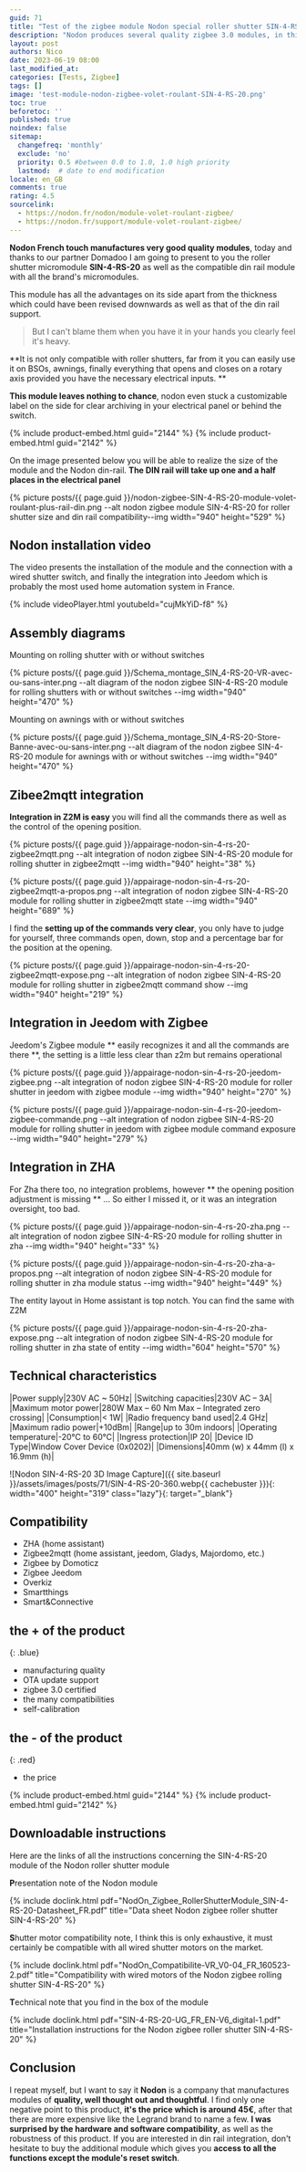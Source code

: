 ```yaml
---
guid: 71
title: "Test of the zigbee module Nodon special roller shutter SIN-4-RS-20"
description: "Nodon produces several quality zigbee 3.0 modules, in this article I will introduce the SIN-4-RS-20 roller shutter control module"
layout: post
authors: Nico
date: 2023-06-19 08:00
last_modified_at: 
categories: [Tests, Zigbee]
tags: []
image: 'test-module-nodon-zigbee-volet-roulant-SIN-4-RS-20.png'
toc: true
beforetoc: ''
published: true
noindex: false
sitemap:
  changefreq: 'monthly'
  exclude: 'no'
  priority: 0.5 #between 0.0 to 1.0, 1.0 high priority
  lastmod:  # date to end modification
locale: en_GB
comments: true
rating: 4.5
sourcelink:
  - https://nodon.fr/nodon/module-volet-roulant-zigbee/
  - https://nodon.fr/support/module-volet-roulant-zigbee/
---
```


**Nodon French touch manufactures very good quality modules**, today and thanks to our partner Domadoo I am going to present to you the roller shutter micromodule **SIN-4-RS-20** as well as the compatible din rail module with all the brand's micromodules.

This module has all the advantages on its side apart from the thickness which could have been revised downwards as well as that of the din rail support.

> But I can't blame them when you have it in your hands you clearly feel it's heavy.

**It is not only compatible with roller shutters, far from it you can easily use it on BSOs, awnings, finally everything that opens and closes on a rotary axis provided you have the necessary electrical inputs. **

**This module leaves nothing to chance**, nodon even stuck a customizable label on the side for clear archiving in your electrical panel or behind the switch.

{% include product-embed.html guid="2144" %}
{% include product-embed.html guid="2142" %}

On the image presented below you will be able to realize the size of the module and the Nodon din-rail. **The DIN rail will take up one and a half places in the electrical panel**

{% picture posts/{{ page.guid }}/nodon-zigbee-SIN-4-RS-20-module-volet-roulant-plus-rail-din.png --alt nodon zigbee module SIN-4-RS-20 for roller shutter size and din rail compatibility--img width="940" height="529" %}

## Nodon installation video

The video presents the installation of the module and the connection with a wired shutter switch, and finally the integration into Jeedom which is probably the most used home automation system in France.

{% include videoPlayer.html youtubeId="cujMkYiD-f8" %}

## Assembly diagrams

Mounting on rolling shutter with or without switches

{% picture posts/{{ page.guid }}/Schema_montage_SIN_4-RS-20-VR-avec-ou-sans-inter.png --alt diagram of the nodon zigbee SIN-4-RS-20 module for rolling shutters with or without switches --img width="940" height="470" %}

Mounting on awnings with or without switches

{% picture posts/{{ page.guid }}/Schema_montage_SIN_4-RS-20-Store-Banne-avec-ou-sans-inter.png --alt diagram of the nodon zigbee SIN-4-RS-20 module for awnings with or without switches --img width="940" height="470" %}

## Zibee2mqtt integration

**Integration in Z2M is easy** you will find all the commands there as well as the control of the opening position.

{% picture posts/{{ page.guid }}/appairage-nodon-sin-4-rs-20-zigbee2mqtt.png --alt integration of nodon zigbee SIN-4-RS-20 module for rolling shutter in zigbee2mqtt --img width="940" height="38" %}

{% picture posts/{{ page.guid }}/appairage-nodon-sin-4-rs-20-zigbee2mqtt-a-propos.png --alt integration of nodon zigbee SIN-4-RS-20 module for rolling shutter in zigbee2mqtt state --img width="940" height="689" %}

I find the **setting up of the commands very clear**, you only have to judge for yourself, three commands open, down, stop and a percentage bar for the position at the opening.

{% picture posts/{{ page.guid }}/appairage-nodon-sin-4-rs-20-zigbee2mqtt-expose.png --alt integration of nodon zigbee SIN-4-RS-20 module for rolling shutter in zigbee2mqtt command show --img width="940" height="219" %}

## Integration in Jeedom with Zigbee

Jeedom's Zigbee module ** easily recognizes it and all the commands are there **, the setting is a little less clear than z2m but remains operational

{% picture posts/{{ page.guid }}/appairage-nodon-sin-4-rs-20-jeedom-zigbee.png --alt integration of nodon zigbee SIN-4-RS-20 module for roller shutter in jeedom with zigbee module --img width="940" height="270" %}

{% picture posts/{{ page.guid }}/appairage-nodon-sin-4-rs-20-jeedom-zigbee-commande.png --alt integration of nodon zigbee SIN-4-RS-20 module for rolling shutter in jeedom with zigbee module command exposure --img width="940" height="279" %}

## Integration in ZHA

For Zha there too, no integration problems, however ** the opening position adjustment is missing ** ... So either I missed it, or it was an integration oversight, too bad.

{% picture posts/{{ page.guid }}/appairage-nodon-sin-4-rs-20-zha.png --alt integration of nodon zigbee SIN-4-RS-20 module for rolling shutter in zha --img width="940" height="33" %}

{% picture posts/{{ page.guid }}/appairage-nodon-sin-4-rs-20-zha-a-propos.png --alt integration of nodon zigbee SIN-4-RS-20 module for rolling shutter in zha module status --img width="940" height="449" %}

The entity layout in Home assistant is top notch. You can find the same with Z2M

{% picture posts/{{ page.guid }}/appairage-nodon-sin-4-rs-20-zha-expose.png --alt integration of nodon zigbee SIN-4-RS-20 module for rolling shutter in zha state of entity --img width="604" height="570" %}


## Technical characteristics

|Power supply|230V AC ~ 50Hz|
|Switching capacities|230V AC – 3A|
|Maximum motor power|280W Max – 60 Nm Max – Integrated zero crossing|
|Consumption|< 1W|
|Radio frequency band used|2.4 GHz|
|Maximum radio power|+10dBm|
|Range|up to 30m indoors|
|Operating temperature|-20°C to 60°C|
|Ingress protection|IP 20|
|Device ID Type|Window Cover Device (0x0202)|
|Dimensions|40mm (w) x 44mm (l) x 16.9mm (h)|

![Nodon SIN-4-RS-20 3D Image Capture]({{ site.baseurl }}/assets/images/posts/71/SIN-4-RS-20-360.webp{{ cachebuster }}){: width="400" height="319" class="lazy"}{: target="_blank"}

## Compatibility

- ZHA (home assistant)
- Zigbee2mqtt (home assistant, jeedom, Gladys, Majordomo, etc.)
- Zigbee by Domoticz
- Zigbee Jeedom
- Overkiz
- Smartthings
- Smart&Connective

## **the + of the product**
{: .blue}
- manufacturing quality
- OTA update support
- zigbee 3.0 certified
- the many compatibilities
- self-calibration

## **the - of the product**
{: .red}

- the price

{% include product-embed.html guid="2144" %}
{% include product-embed.html guid="2142" %}

## Downloadable instructions

Here are the links of all the instructions concerning the SIN-4-RS-20 module of the Nodon roller shutter module

**P**resentation note of the Nodon module

{% include doclink.html pdf="NodOn_Zigbee_RollerShutterModule_SIN-4-RS-20-Datasheet_FR.pdf" title="Data sheet Nodon zigbee roller shutter SIN-4-RS-20" %}

**S**hutter motor compatibility note, I think this is only exhaustive, it must certainly be compatible with all wired shutter motors on the market.

{% include doclink.html pdf="NodOn_Compatibilite-VR_V0-04_FR_160523-2.pdf" title="Compatibility with wired motors of the Nodon zigbee rolling shutter SIN-4-RS-20" %}

**T**echnical note that you find in the box of the module

{% include doclink.html pdf="SIN-4-RS-20-UG_FR_EN-V6_digital-1.pdf" title="Installation instructions for the Nodon zigbee roller shutter SIN-4-RS-20" %}

## Conclusion

I repeat myself, but I want to say it **Nodon** is a company that manufactures modules of **quality, well thought out and thoughtful**. I find only one negative point to this product, **it's the price which is around 45€**, after that there are more expensive like the Legrand brand to name a few. **I was surprised by the hardware and software compatibility**, as well as the robustness of this product. If you are interested in din rail integration, don't hesitate to buy the additional module which gives you **access to all the functions except the module's reset switch**.
